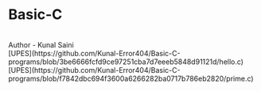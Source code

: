 # Basic-C
<br>
Author - Kunal Saini
<br>
[UPES](https://github.com/Kunal-Error404/Basic-C-programs/blob/3be6666fcfd9ce97251cba7d7eeeb5848d91121d/hello.c)
<br>
[UPES](https://github.com/Kunal-Error404/Basic-C-programs/blob/f7842dbc694f3600a6266282ba0717b786eb2820/prime.c)
<br>

